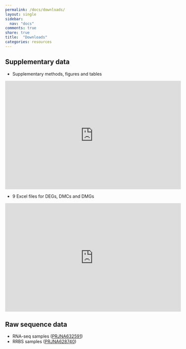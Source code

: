 ```yaml
---
permalink: /docs/downloads/
layout: single
sidebar:
  nav: "docs"
comments: true
share: true
title:  "Downloads"
categories: resources
---
```


## Supplementary data

- Supplementary methods, figures and tables
<iframe src="https://widgets.figshare.com/articles/13377005/embed?show_title=1" width="568" height="351" allowfullscreen frameborder="0"></iframe>

<br />

- 9 Excel files for DEGs, DMCs and DMGs
<iframe src="https://widgets.figshare.com/articles/12481826/embed?show_title=1" width="568" height="351" allowfullscreen frameborder="0"></iframe>

## Raw sequence data
- RNA-seq samples ([PRJNA632591](https://www.ncbi.nlm.nih.gov/bioproject/PRJNA632591))
- RRBS samples ([PRJNA628740](https://www.ncbi.nlm.nih.gov/bioproject/PRJNA628740))
